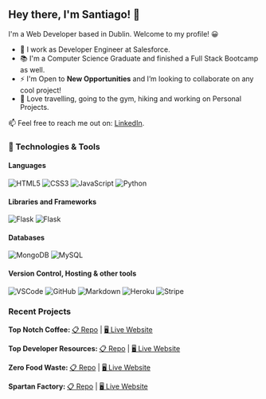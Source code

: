 ## Hey there, I'm Santiago! 👋 
I'm a Web Developer based in Dublin. 
Welcome to my profile! :grinning:

- :office: I work as Developer Engineer at Salesforce.
- :books: I'm a Computer Science Graduate and finished a Full Stack Bootcamp as well.
- ⚡ I'm Open to **New Opportunities** and I’m looking to collaborate on any cool project!
- 🥰 Love travelling, going to the gym, hiking and working on Personal Projects.

📫 Feel free to reach me out on: [LinkedIn](https://www.linkedin.com/in/santiagoyanezferreiro).

### 🔧 Technologies & Tools
 #### Languages
![HTML5](https://img.shields.io/badge/HTML5%20-%23E34F26.svg?&style=for-the-badge&logo=HTML5&logoColor=FFFFFF)
![CSS3](https://img.shields.io/badge/CSS3%20-%231572B6.svg?&style=for-the-badge&logo=CSS3&logoColor=FFFFFF)
![JavaScript](https://img.shields.io/badge/JavaScript%20-%23323330.svg?&style=for-the-badge&logo=JavaScript&logoColor=F7DF1E)
![Python](https://img.shields.io/badge/Python%20-%23004D7A.svg?&style=for-the-badge&logo=python&logoColor=ffdf76)

 #### Libraries and Frameworks
![Flask](https://img.shields.io/badge/Flask%20-%23000000.svg?&style=for-the-badge&logo=Flask&logoColor=FFFFFF)
![Flask](https://img.shields.io/badge/Flask%20-%23000000.svg?&style=for-the-badge&logo=Flask&logoColor=FFFFFF)


#### Databases
![MongoDB](https://img.shields.io/badge/MongoDB%20-%233F2E1E.svg?&style=for-the-badge&logo=MongoDB&logoColor=47A248)
![MySQL](https://img.shields.io/badge/MySQL%20-%2300758F.svg?&style=for-the-badge&logo=MySQL&logoColor=FFFFFF)


 #### Version Control, Hosting & other tools 
![VSCode](https://img.shields.io/badge/VSCode%20-%232B2B30.svg?&style=for-the-badge&logo=Visual%20Studio%20Code&logoColor=007ACC) 
![GitHub](https://img.shields.io/badge/GitHub%20-%23181717.svg?&style=for-the-badge&logo=GitHub&logoColor=FFFFFF)
![Markdown](https://img.shields.io/badge/markdown-%23000000.svg?&style=for-the-badge&logo=markdown&logoColor=white) 
![Heroku](https://img.shields.io/badge/Heroku%20-%23430098.svg?&style=for-the-badge&logo=Heroku&logoColor=FFFFFF) 
![Stripe](https://img.shields.io/badge/Stripe%20-%23646EDE.svg?&style=for-the-badge&logo=Stripe&logoColor=FFFFFF) 

### Recent Projects

<strong> Top Notch Coffee: </strong><a href="https://github.com/SantiagoYanezFerreiro/Top_Notch_Coffee" alt="Top Notch Coffee" target="_blank">📋 Repo</a> | <a href="https://topnotchcoffee.herokuapp.com/" alt="Top Notch Coffee" target="_blank">🖥 Live Website</a>

<strong> Top Developer Resources: </strong><a href="https://github.com/SantiagoYanezFerreiro/Top_Developer_Resources" alt="Top Developer Resources" target="_blank">📋 Repo</a> | <a href="https://flask-top-developer-resources.herokuapp.com/home" alt="Top Developer Resources" target="_blank">🖥 Live Website</a>

<strong> Zero Food Waste: </strong><a href="https://github.com/SantiagoYanezFerreiro/ZeroFoodWaste" alt="Zero Food Waste" target="_blank">📋 Repo</a> | <a href="https://santiagoyanezferreiro.github.io/ZeroFoodWaste/index.html" alt="Zero Food Waste" target="_blank">🖥 Live Website</a>

<strong> Spartan Factory: </strong><a href="https://github.com/SantiagoYanezFerreiro/MilestoneProject1GymWebsite" alt="Spartan Factory" target="_blank">📋 Repo</a> | <a href="https://santiagoyanezferreiro.github.io/MilestoneProject1GymWebsite/index.html" alt="Spartan Factory" target="_blank">🖥 Live Website</a>
